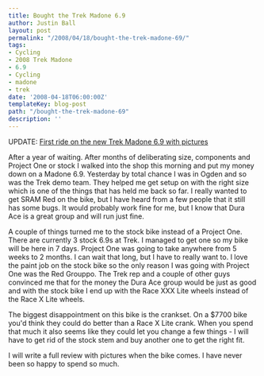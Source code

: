 ```yaml
---
title: Bought the Trek Madone 6.9
author: Justin Ball
layout: post
permalink: "/2008/04/18/bought-the-trek-madone-69/"
tags:
- Cycling
- 2008 Trek Madone
- 6.9
- Cycling
- madone
- trek
date: '2008-04-18T06:00:00Z'
templateKey: blog-post
path: "/bought-the-trek-madone-69"
description: ''
---
```


UPDATE: [First ride on the new Trek Madone 6.9 with pictures][1]

 [1]: http://www.justinball.com/2008/04/29/first-real-ride-on-the-new-trek-madone-69/

After a year of waiting. After months of deliberating size, components and Project One or stock I walked into the shop this morning and put my money down on a Madone 6.9. Yesterday by total chance I was in Ogden and so was the Trek demo team. They helped me get setup on with the right size which is one of the things that has held me back so far. I really wanted to get SRAM Red on the bike, but I have heard from a few people that it still has some bugs. It would probably work fine for me, but I know that Dura Ace is a great group and will run just fine. 

A couple of things turned me to the stock bike instead of a Project One. There are currently 3 stock 6.9s at Trek. I managed to get one so my bike will be here in 7 days. Project One was going to take anywhere from 5 weeks to 2 months. I can wait that long, but I have to really want to. I love the paint job on the stock bike so the only reason I was going with Project One was the Red Grouppo. The Trek rep and a couple of other guys convinced me that for the money the Dura Ace group would be just as good and with the stock bike I end up with the Race XXX Lite wheels instead of the Race X Lite wheels.

The biggest disappointment on this bike is the crankset. On a $7700 bike you'd think they could do better than a Race X Lite crank. When you spend that much it also seems like they could let you change a few things - I will have to get rid of the stock stem and buy another one to get the right fit.

I will write a full review with pictures when the bike comes. I have never been so happy to spend so much.
